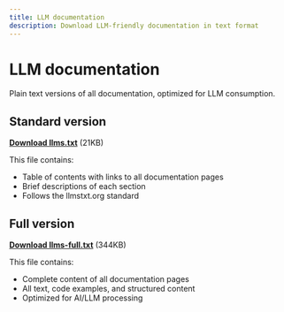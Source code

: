 ```yaml
---
title: LLM documentation
description: Download LLM-friendly documentation in text format
---
```


# LLM documentation

Plain text versions of all documentation, optimized for LLM consumption.

## Standard version

**[Download llms.txt](/llms.txt)** (21KB)

This file contains:

- Table of contents with links to all documentation pages
- Brief descriptions of each section
- Follows the llmstxt.org standard

## Full version

**[Download llms-full.txt](/llms-full.txt)** (344KB)

This file contains:

- Complete content of all documentation pages
- All text, code examples, and structured content
- Optimized for AI/LLM processing
